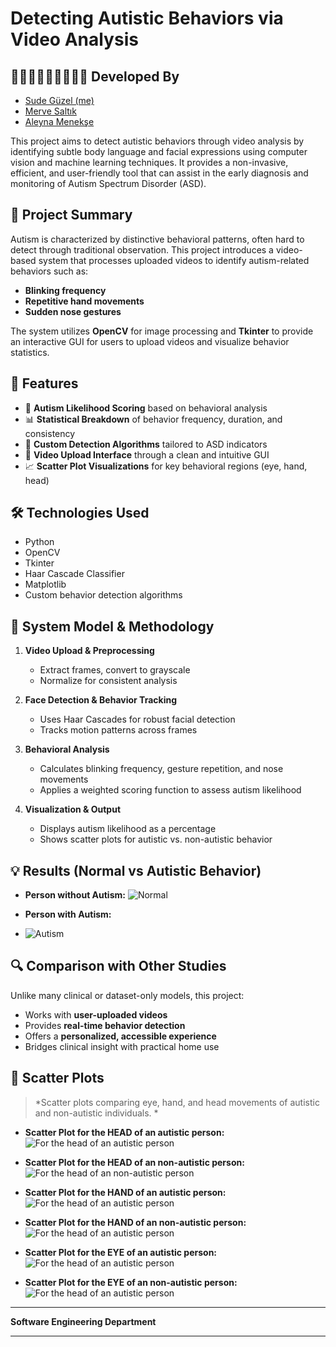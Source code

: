 # Detecting Autistic Behaviors via Video Analysis

## 👩🏼‍💻👩🏻‍💻👩🏽‍💻 Developed By
- [Sude Güzel (me)](https://github.com/sdgzl)
- [Merve Saltık](https://github.com/mervesaltik)
- [Aleyna Menekşe](https://github.com/Aleynamnks)  

This project aims to detect autistic behaviors through video analysis by identifying subtle body language and facial expressions using computer vision and machine learning techniques. It provides a non-invasive, efficient, and user-friendly tool that can assist in the early diagnosis and monitoring of Autism Spectrum Disorder (ASD).

## 🧠 Project Summary

Autism is characterized by distinctive behavioral patterns, often hard to detect through traditional observation. This project introduces a video-based system that processes uploaded videos to identify autism-related behaviors such as:

- **Blinking frequency**
- **Repetitive hand movements**
- **Sudden nose gestures**

The system utilizes **OpenCV** for image processing and **Tkinter** to provide an interactive GUI for users to upload videos and visualize behavior statistics.

## 📌 Features

- 🎯 **Autism Likelihood Scoring** based on behavioral analysis
- 📊 **Statistical Breakdown** of behavior frequency, duration, and consistency
- 🤖 **Custom Detection Algorithms** tailored to ASD indicators
- 🎥 **Video Upload Interface** through a clean and intuitive GUI
- 📈 **Scatter Plot Visualizations** for key behavioral regions (eye, hand, head)

## 🛠️ Technologies Used

- Python  
- OpenCV  
- Tkinter  
- Haar Cascade Classifier  
- Matplotlib  
- Custom behavior detection algorithms

## 🧮 System Model & Methodology

1. **Video Upload & Preprocessing**  
   - Extract frames, convert to grayscale  
   - Normalize for consistent analysis  

2. **Face Detection & Behavior Tracking**  
   - Uses Haar Cascades for robust facial detection  
   - Tracks motion patterns across frames  

3. **Behavioral Analysis**  
   - Calculates blinking frequency, gesture repetition, and nose movements  
   - Applies a weighted scoring function to assess autism likelihood  

4. **Visualization & Output**  
   - Displays autism likelihood as a percentage  
   - Shows scatter plots for autistic vs. non-autistic behavior  

## 💡 Results (Normal vs Autistic Behavior)
- **Person without Autism:**
  ![Normal](images/image1.jpeg)

- **Person with Autism:**
- ![Autism](images/image2.jpeg)


## 🔍 Comparison with Other Studies

Unlike many clinical or dataset-only models, this project:
- Works with **user-uploaded videos**
- Provides **real-time behavior detection**
- Offers a **personalized, accessible experience**  
- Bridges clinical insight with practical home use  

## 📸 Scatter Plots

> *Scatter plots comparing eye, hand, and head movements of autistic and non-autistic individuals. *

- **Scatter Plot for the HEAD of an autistic person:**
  ![For the head of an autistic person](images/image3.png)

- **Scatter Plot for the HEAD of an non-autistic person:**
  ![For the head of an non-autistic person](images/image4.png)

- **Scatter Plot for the HAND of an autistic person:**
  ![For the head of an autistic person](images/image5.jpeg)

- **Scatter Plot for the HAND of an non-autistic person:**
  ![For the head of an autistic person](images/image6.png)

- **Scatter Plot for the EYE of an autistic person:**
  ![For the head of an autistic person](images/image7.jpeg)

- **Scatter Plot for the EYE of an non-autistic person:**
  ![For the head of an autistic person](images/image8.png)

---

**Software Engineering Department**

---

